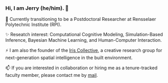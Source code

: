 ### Hi, I am Jerry (he/him). 👋

🔭 Currently transitioning to be a Postdoctoral Researcher at Rensselaer Polytechnic Institute (RPI).

✨ Reseatch interest: Computational Cognitive Modeling, Simulation-Based Inference, Bayesian Machine Learning, and Human-Computer Interaction. 

⚡ I am also the founder of the [Iris Collective](), a creative research group for next-generation spatial intelligence in the built environment.

📫 If you are interested in collaboration or hiring me as a tenure-tracked faculty member, please contact me by [mail](aca.jerryh@gmail.com).


<!--
**jerrymhuang/jerrymhuang** is a ✨ _special_ ✨ repository because its `README.md` (this file) appears on your GitHub profile.

Here are some ideas to get you started:

- 🔭 I’m currently working on ...
- 🌱 I’m currently learning ...
- 👯 I’m looking to collaborate on ...
- 🤔 I’m looking for help with ...
- 💬 Ask me about ...
- 📫 How to reach me: ...
- 😄 Pronouns: ...
- ⚡ Fun fact: ...
-->
